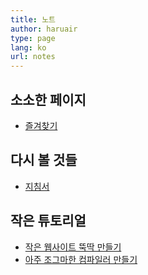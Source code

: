 ```yaml
---
title: 노트
author: haruair
type: page
lang: ko
url: notes
---
```


## 소소한 페이지

- [즐겨찾기](/ko/bookmarks/)

## 다시 볼 것들

- [지침서](/ko/guidance)

## 작은 튜토리얼

- [작은 웹사이트 뚝딱 만들기](/ko/how-to/tiny-website/)
- [아주 조그마한 컴파일러 만들기](/ko/post/the-super-tiny-compiler/)

